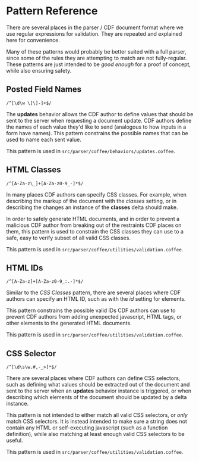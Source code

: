 # Pattern Reference

There are several places in the parser / CDF document format where we use
regular expressions for validation.  They are repeated and explained here
for convenience.  

Many of these patterns would probably be better suited with a full parser,
since some of the rules they are attempting to match are not fully-regular.
These patterns are just intended to be _good enough_ for a proof of concept,
while also ensuring safety.


## Posted Field Names
`/^[\d\w \[\]-]+$/`

The **updates** behavior allows the CDF author to define values that should
be sent to the server when requesting a document update.  CDF authors define
the names of each value they'd like to send (analogous to how inputs in
a form have names).  This pattern constrains the possible names that can be
used to name each sent value.

This pattern is used in `src/parser/coffee/behaviors/updates.coffee`.


## HTML Classes
`/^[A-Za-z\_]+[A-Za-z0-9_-]*$/`

In many places CDF authors can specify CSS classes.  For example, when
describing the markup of the document with the *classes* setting,
or in describing the changes an instance of the **classes** delta should make.

In order to safely generate HTML documents, and in order to prevent a malicious
CDF author from breaking out of the restraints CDF places on them, this pattern
is used to constrain the CSS classes they can use to a safe, easy to verify
subset of all valid CSS classes.

This pattern is used in `src/parser/coffee/utilities/validation.coffee`.


## HTML IDs
`/^[A-Za-z]+[A-Za-z0-9_:.-]*$/`

Similar to the *CSS Classes* pattern, there are several places where CDF
authors can specify an HTML ID, such as with the *id* setting for elements.

This pattern constrains the possible valid IDs CDF authors can use to prevent
CDF authors from adding unexpected javascript, HTML tags, or other elements
to the generated HTML documents.

This pattern is used in `src/parser/coffee/utilities/validation.coffee`.


## CSS Selector
`/^[\d\s\w.#,-_>]*$/`

There are several places where CDF authors can define CSS selectors, such
as defining what values should be extracted out of the document and sent
to the server when an **updates** behavior instance is triggered, or when
describing which elements of the document should be updated by a delta
instance.

This pattern is not intended to either match all valid CSS selectors, or
_only_ match CSS selectors.  It is instead intended to make sure a string
does not contain any HTML or self-executing javascript (such as a function
definition), while also matching at least enough valid CSS selectors to
be useful.

This pattern is used in `src/parser/coffee/utilities/validation.coffee`.
